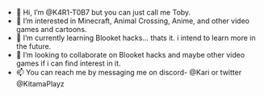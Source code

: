- 👋 Hi, I’m @K4R1-T0B7 but you can just call me Toby.
- 👀 I’m interested in Minecraft, Animal Crossing, Anime, and other video games and cartoons.
- 🌱 I’m currently learning Blooket hacks... thats it. i intend to learn more in the future.
- 💞️ I’m looking to collaborate on Blooket hacks and maybe other video games if i can find interest in it.
- 📫 You can reach me by messaging me on discord- @Kari or twitter @KitamaPlayz

<!---
K4R1-T0B7/K4R1-T0B7 is a ✨ special ✨ repository because its `README.md` (this file) appears on your GitHub profile.
You can click the Preview link to take a look at your changes.
--->
